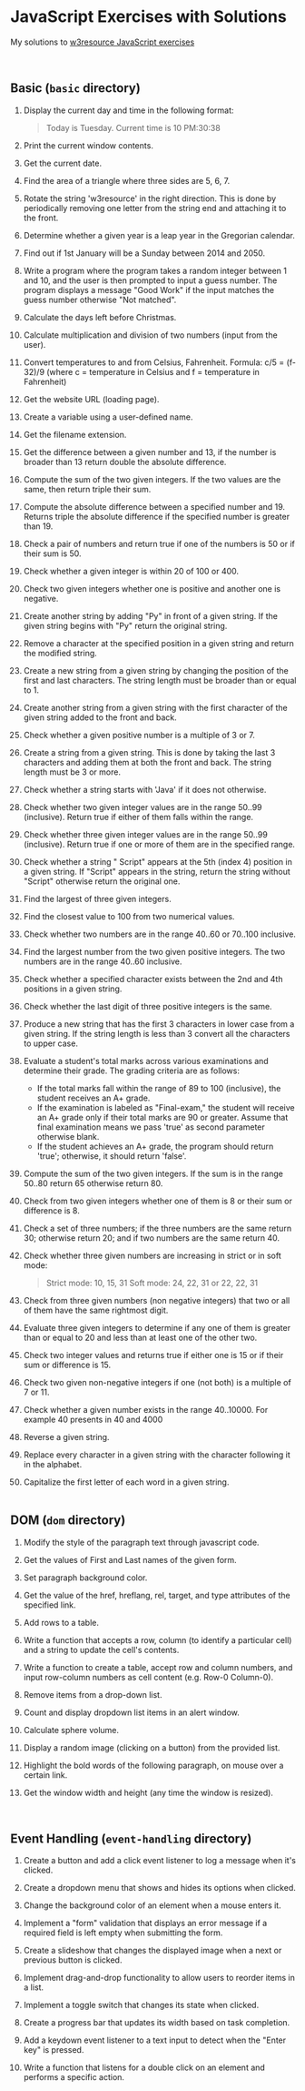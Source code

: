 # JavaScript Exercises with Solutions

My solutions to [w3resource JavaScript exercises](https://www.w3resource.com/javascript-exercises/)

<br>

## Basic (`basic` directory)

1. Display the current day and time in the following format:

   > Today is Tuesday. Current time is 10 PM:30:38

2. Print the current window contents.
3. Get the current date.
4. Find the area of a triangle where three sides are 5, 6, 7.
5. Rotate the string 'w3resource' in the right direction. This is done by periodically removing one letter from the string end and attaching it to the front.
6. Determine whether a given year is a leap year in the Gregorian calendar.
7. Find out if 1st January will be a Sunday between 2014 and 2050.
8. Write a program where the program takes a random integer between 1 and 10, and the user is then prompted to input a guess number. The program displays a message "Good Work" if the input matches the guess number otherwise "Not matched".
9. Calculate the days left before Christmas.
10. Calculate multiplication and division of two numbers (input from the user).
11. Convert temperatures to and from Celsius, Fahrenheit. Formula: c/5 = (f-32)/9 (where c = temperature in Celsius and f = temperature in Fahrenheit)
12. Get the website URL (loading page).
13. Create a variable using a user-defined name.
14. Get the filename extension.
15. Get the difference between a given number and 13, if the number is broader than 13 return double the absolute difference.
16. Compute the sum of the two given integers. If the two values are the same, then return triple their sum.
17. Compute the absolute difference between a specified number and 19. Returns triple the absolute difference if the specified number is greater than 19.
18. Check a pair of numbers and return true if one of the numbers is 50 or if their sum is 50.
19. Check whether a given integer is within 20 of 100 or 400.
20. Check two given integers whether one is positive and another one is negative.
21. Create another string by adding "Py" in front of a given string. If the given string begins with "Py" return the original string.
22. Remove a character at the specified position in a given string and return the modified string.
23. Create a new string from a given string by changing the position of the first and last characters. The string length must be broader than or equal to 1.
24. Create another string from a given string with the first character of the given string added to the front and back.
25. Check whether a given positive number is a multiple of 3 or 7.
26. Create a string from a given string. This is done by taking the last 3 characters and adding them at both the front and back. The string length must be 3 or more.
27. Check whether a string starts with 'Java' if it does not otherwise.
28. Check whether two given integer values are in the range 50..99 (inclusive). Return true if either of them falls within the range.
29. Check whether three given integer values are in the range 50..99 (inclusive). Return true if one or more of them are in the specified range.
30. Check whether a string " Script" appears at the 5th (index 4) position in a given string. If "Script" appears in the string, return the string without "Script" otherwise return the original one.
31. Find the largest of three given integers.
32. Find the closest value to 100 from two numerical values.
33. Check whether two numbers are in the range 40..60 or 70..100 inclusive.
34. Find the largest number from the two given positive integers. The two numbers are in the range 40..60 inclusive.
35. Check whether a specified character exists between the 2nd and 4th positions in a given string.
36. Check whether the last digit of three positive integers is the same.
37. Produce a new string that has the first 3 characters in lower case from a given string. If the string length is less than 3 convert all the characters to upper case.
38. Evaluate a student's total marks across various examinations and determine their grade. The grading criteria are as follows:
    - If the total marks fall within the range of 89 to 100 (inclusive), the student receives an A+ grade.
    - If the examination is labeled as "Final-exam," the student will receive an A+ grade only if their total marks are 90 or greater. Assume that final examination means we pass 'true' as second parameter otherwise blank.
    - If the student achieves an A+ grade, the program should return 'true'; otherwise, it should return 'false'.
39. Compute the sum of the two given integers. If the sum is in the range 50..80 return 65 otherwise return 80.
40. Check from two given integers whether one of them is 8 or their sum or difference is 8.
41. Check a set of three numbers; if the three numbers are the same return 30; otherwise return 20; and if two numbers are the same return 40.
42. Check whether three given numbers are increasing in strict or in soft mode:
    > Strict mode: 10, 15, 31
    > Soft mode: 24, 22, 31 or 22, 22, 31
43. Check from three given numbers (non negative integers) that two or all of them have the same rightmost digit.
44. Evaluate three given integers to determine if any one of them is greater than or equal to 20 and less than at least one of the other two.
45. Check two integer values and returns true if either one is 15 or if their sum or difference is 15.
46. Check two given non-negative integers if one (not both) is a multiple of 7 or 11.
47. Check whether a given number exists in the range 40..10000. For example 40 presents in 40 and 4000
48. Reverse a given string.
49. Replace every character in a given string with the character following it in the alphabet.
50. Capitalize the first letter of each word in a given string.  
    <br>

## DOM (`dom` directory)

1. Modify the style of the paragraph text through javascript code.

2. Get the values of First and Last names of the given form.
3. Set paragraph background color.
4. Get the value of the href, hreflang, rel, target, and type attributes of the specified link.
5. Add rows to a table.
6. Write a function that accepts a row, column (to identify a particular cell) and a string to update the cell's contents.
7. Write a function to create a table, accept row and column numbers, and input row-column numbers as cell content (e.g. Row-0 Column-0).
8. Remove items from a drop-down list.
9. Count and display dropdown list items in an alert window.
10. Calculate sphere volume.
11. Display a random image (clicking on a button) from the provided list.
12. Highlight the bold words of the following paragraph, on mouse over a certain link.
13. Get the window width and height (any time the window is resized).

<br>

## Event Handling (`event-handling` directory)

1. Create a button and add a click event listener to log a message when it's clicked.

2. Create a dropdown menu that shows and hides its options when clicked.
3. Change the background color of an element when a mouse enters it.
4. Implement a "form" validation that displays an error message if a required field is left empty when submitting the form.
5. Create a slideshow that changes the displayed image when a next or previous button is clicked.
6. Implement drag-and-drop functionality to allow users to reorder items in a list.
7. Implement a toggle switch that changes its state when clicked.
8. Create a progress bar that updates its width based on task completion.
9. Add a keydown event listener to a text input to detect when the "Enter key" is pressed.
10. Write a function that listens for a double click on an element and performs a specific action.
